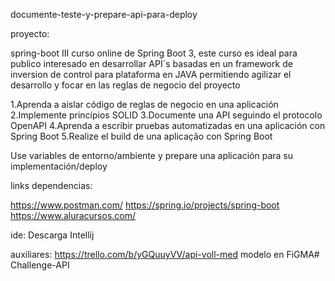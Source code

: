 documente-teste-y-prepare-api-para-deploy

proyecto:

spring-boot III
curso online de Spring Boot 3, este curso es ideal para publico interesado en desarrollar API´s basadas en un framework de inversion de control para plataforma en JAVA permitiendo agilizar el desarrollo y focar en las reglas de negocio del proyecto

1.Aprenda a aislar código de reglas de negocio en una aplicación
2.Implemente princípios SOLID
3.Documente una API seguindo el protocolo OpenAPI
4.Aprenda a escribir pruebas automatizadas en una aplicación con Spring Boot
5.Realize el build de una aplicação con Spring Boot

Use variables de entorno/ambiente y prepare una aplicación para su implementación/deploy

links dependencias:

https://www.postman.com/
https://spring.io/projects/spring-boot
https://www.aluracursos.com/

ide:
Descarga Intellij

auxiliares:
https://trello.com/b/yGQuuyVV/api-voll-med
modelo en FiGMA# Challenge-API

